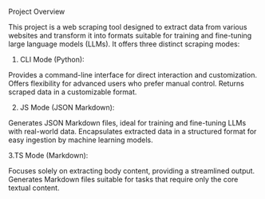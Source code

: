 Project Overview

This project is a web scraping tool designed to extract data from various websites and transform it into formats suitable for training and fine-tuning large language models (LLMs). It offers three distinct scraping modes:

1. CLI Mode (Python):

Provides a command-line interface for direct interaction and customization.
Offers flexibility for advanced users who prefer manual control.
Returns scraped data in a customizable format.

2. JS Mode (JSON Markdown):

Generates JSON Markdown files, ideal for training and fine-tuning LLMs with real-world data.
Encapsulates extracted data in a structured format for easy ingestion by machine learning models.

3.TS Mode (Markdown):

Focuses solely on extracting body content, providing a streamlined output.
Generates Markdown files suitable for tasks that require only the core textual content.
